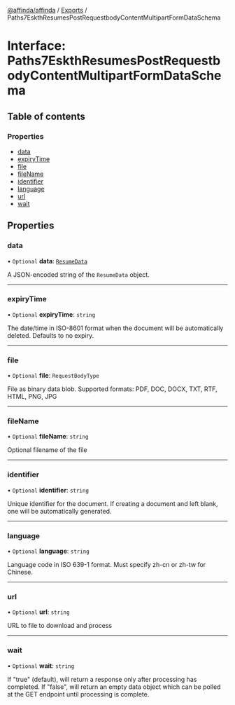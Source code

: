 [@affinda/affinda](../README.md) / [Exports](../modules.md) / Paths7EskthResumesPostRequestbodyContentMultipartFormDataSchema

# Interface: Paths7EskthResumesPostRequestbodyContentMultipartFormDataSchema

## Table of contents

### Properties

- [data](Paths7EskthResumesPostRequestbodyContentMultipartFormDataSchema.md#data)
- [expiryTime](Paths7EskthResumesPostRequestbodyContentMultipartFormDataSchema.md#expirytime)
- [file](Paths7EskthResumesPostRequestbodyContentMultipartFormDataSchema.md#file)
- [fileName](Paths7EskthResumesPostRequestbodyContentMultipartFormDataSchema.md#filename)
- [identifier](Paths7EskthResumesPostRequestbodyContentMultipartFormDataSchema.md#identifier)
- [language](Paths7EskthResumesPostRequestbodyContentMultipartFormDataSchema.md#language)
- [url](Paths7EskthResumesPostRequestbodyContentMultipartFormDataSchema.md#url)
- [wait](Paths7EskthResumesPostRequestbodyContentMultipartFormDataSchema.md#wait)

## Properties

### data

• `Optional` **data**: [`ResumeData`](ResumeData.md)

A JSON-encoded string of the `ResumeData` object.

___

### expiryTime

• `Optional` **expiryTime**: `string`

The date/time in ISO-8601 format when the document will be automatically deleted.  Defaults to no expiry.

___

### file

• `Optional` **file**: `RequestBodyType`

File as binary data blob. Supported formats: PDF, DOC, DOCX, TXT, RTF, HTML, PNG, JPG

___

### fileName

• `Optional` **fileName**: `string`

Optional filename of the file

___

### identifier

• `Optional` **identifier**: `string`

Unique identifier for the document. If creating a document and left blank, one will be automatically generated.

___

### language

• `Optional` **language**: `string`

Language code in ISO 639-1 format. Must specify zh-cn or zh-tw for Chinese.

___

### url

• `Optional` **url**: `string`

URL to file to download and process

___

### wait

• `Optional` **wait**: `string`

If "true" (default), will return a response only after processing has completed. If "false", will return an empty data object which can be polled at the GET endpoint until processing is complete.
